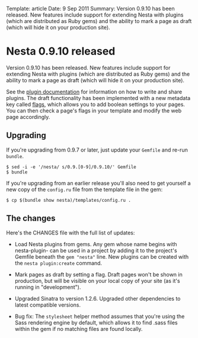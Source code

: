 Template: article
Date: 9 Sep 2011
Summary: Version 0.9.10 has been released. New features include support for extending Nesta with plugins (which are distributed as Ruby gems) and the ability to mark a page as draft (which will hide it on your production site).

# Nesta 0.9.10 released

Version 0.9.10 has been released. New features include support for extending
Nesta with plugins (which are distributed as Ruby gems) and the ability to mark
a page as draft (which will hide it on your production site).

See the [plugin documentation][] for information on how to write and share
plugins. The draft functionality has been implemented with a new metadata key
called [flags][], which allows you to add boolean settings to your
pages. You can then check a page's flags in your template and modify the
web page accordingly.

[plugin documentation]: /docs/plugins
[flags]: /docs/creating-content/metadata-reference#flags

## Upgrading

If you're upgrading from 0.9.7 or later, just update your `Gemfile` and re-run
`bundle`.

    $ sed -i -e '/nesta/ s/0.9.[0-9]/0.9.10/' Gemfile
    $ bundle

If you're upgrading from an earlier release you'll also need to get
yourself a new copy of the `config.ru` file from the template file in the
gem:

    $ cp $(bundle show nesta)/templates/config.ru .

## The changes

Here's the CHANGES file with the full list of updates:

 * Load Nesta plugins from gems. Any gem whose name begins with
   nesta-plugin- can be used in a project by adding it to the project's
   Gemfile beneath the `gem "nesta"` line. New plugins can be created
   with the `nesta plugin:create` command.

 * Mark pages as draft by setting a flag. Draft pages won't be shown in
   production, but will be visible on your local copy of your site (as
   it's running in "development").

 * Upgraded Sinatra to version 1.2.6. Upgraded other dependencies to
   latest compatible versions.

 * Bug fix: The `stylesheet` helper method assumes that you're using
   the Sass rendering engine by default, which allows it to find .sass
   files within the gem if no matching files are found locally.
